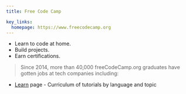 ```yaml
---
title: Free Code Camp

key_links:
  homepage: https://www.freecodecamp.org
---
```


- Learn to code at home.
- Build projects.
- Earn certifications.

> Since 2014, more than 40,000 freeCodeCamp.org graduates have gotten jobs at tech companies including:

- [Learn](https://www.freecodecamp.org/learn) page - Curriculum of tutorials by language and topic
